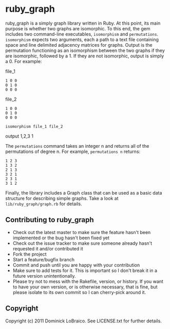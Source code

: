 ruby\_graph
==========

ruby\_graph is a simply graph library written in Ruby. At this point, its main purpose is whether two graphs are isomorphic. To this end, the gem includes two command-line executables, `isomorphism` and `permutations`. `isomorphism` expects two arguments, each a path to a text file containing space and line delimited adjacency matrices for graphs. Output is the permutation functioning as an isomorphism between the two graphs if they are isomorphic, followed by a 1. If they are not isomorphic, output is simply a 0. For example:

file_1
 
    1 0 0
    0 1 0
    0 0 0

file_2
 
    1 0 0
    0 1 0
    0 0 0

`isomorphism file_1 file_2`

output
    1,2,3
    1

The `permutations` command takes an integer n and returns all of the permutations of degree n. For example, `permutations n` returns:

    1 2 3 
    1 3 2 
    2 1 3
    3 2 1
    2 3 1
    3 1 2

Finally, the library includes a Graph class that can be used as a basic data structure for describing simple graphs. Take a look at `lib/ruby_graph/graph.rb` for details.

Contributing to ruby\_graph
--------------------------
 
* Check out the latest master to make sure the feature hasn't been implemented or the bug hasn't been fixed yet
* Check out the issue tracker to make sure someone already hasn't requested it and/or contributed it
* Fork the project
* Start a feature/bugfix branch
* Commit and push until you are happy with your contribution
* Make sure to add tests for it. This is important so I don't break it in a future version unintentionally.
* Please try not to mess with the Rakefile, version, or history. If you want to have your own version, or is otherwise necessary, that is fine, but please isolate to its own commit so I can cherry-pick around it.

Copyright
---------

Copyright (c) 2011 Dominick LoBraico. See LICENSE.txt for
further details.

